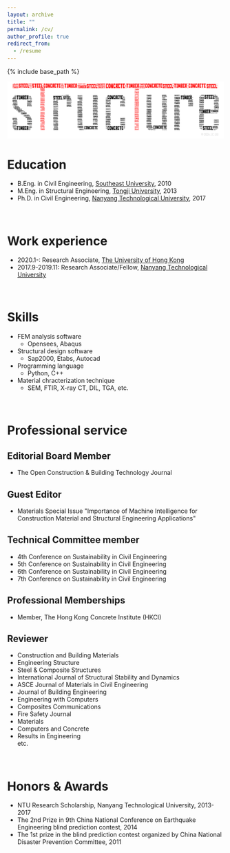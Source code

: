 ```yaml
---
layout: archive
title: ""
permalink: /cv/
author_profile: true
redirect_from:
  - /resume
---
```


{% include base_path %}

![Editing a markdown file for a talk](/images/logo3.png)

Education
======
* B.Eng. in Civil Engineering, [Southeast University](https://www.seu.edu.cn/english/main.htm), 2010
* M.Eng. in Structural Engineering, [Tongji University](https://en.tongji.edu.cn/p/#/), 2013
* Ph.D. in Civil Engineering, [Nanyang Technological University](https://www.ntu.edu.sg/), 2017
<br/><br/><br/>

Work experience
====== 
* 2020.1-: Research Associate, [The University of Hong Kong](https://www.hku.hk/)
* 2017.9-2019.11: Research Associate/Fellow, [Nanyang Technological University](https://www.ntu.edu.sg/) 
<br/><br/><br/>

Skills
======
* FEM analysis software
  * Opensees, Abaqus
* Structural design software
  * Sap2000, Etabs, Autocad
* Programming language
  * Python, C++
* Material chracterization technique
  * SEM, FTIR, X-ray CT, DIL, TGA, etc.
<br/><br/><br/>
 
Professional service
======

Editorial Board Member
-----
* The Open Construction & Building Technology Journal

Guest Editor
-----
* Materials Special Issue "Importance of Machine Intelligence for Construction Material and Structural Engineering Applications"

Technical Committee member
---
* 4th Conference on Sustainability in Civil Engineering
* 5th Conference on Sustainability in Civil Engineering
* 6th Conference on Sustainability in Civil Engineering
* 7th Conference on Sustainability in Civil Engineering

Professional Memberships
---
* Member, The Hong Kong Concrete Institute (HKCI)

Reviewer
-----
* Construction and Building Materials
* Engineering Structure
* Steel & Composite Structures
* International Journal of Structural Stability and Dynamics
* ASCE Journal of Materials in Civil Engineering
* Journal of Building Engineering
* Engineering with Computers
* Composites Communications
* Fire Safety Journal
* Materials
* Computers and Concrete
* Results in Engineering<br/>
  etc.
<br/><br/><br/>

Honors & Awards
======
*	NTU Research Scholarship, Nanyang Technological University, 2013-2017
*	The 2nd Prize in 9th China National Conference on Earthquake Engineering blind prediction contest, 2014
*	The 1st prize in the blind prediction contest organized by China National Disaster Prevention Committee, 2011
